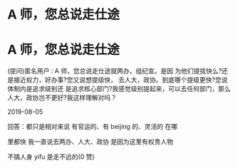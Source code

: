 # A 师，您总说走仕途

# A 师，您总说走仕途

(提问)匿名用户 : A 师，您总说走仕途就两办，组纪宣。是因 为他们提拔快么?还是接近权力，好办事?您又说想提级快， 去人大，政协。到底哪个提级更快?您说体制内是追求级别还 是追求核心部门?我感觉级别提起来，可以去任何部门，那么 人大，政协岂不更好?我这样理解对吗？

2019-08-05

回答：都只是相对来说 有官运的、有 beijing 的、灵活的 在哪

里都快 我一直说去两办、人大、政协 是因为这里有权贵人物

不搞人身 yifu 是走不远的(0 赞)
